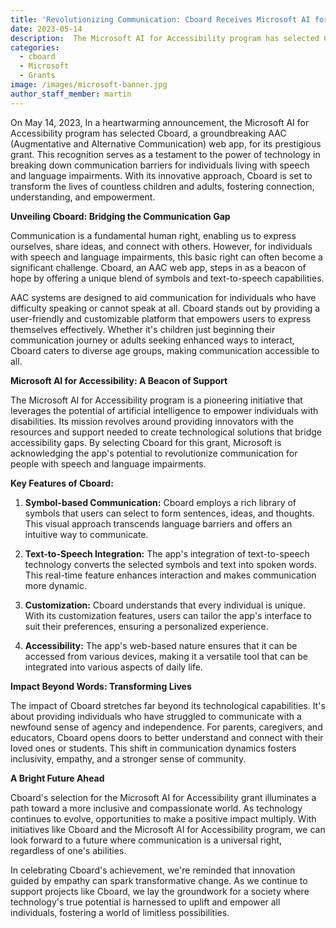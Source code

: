 ```yaml
---
title: 'Revolutionizing Communication: Cboard Receives Microsoft AI for Accessibility Grant' 
date: 2023-05-14
description:  The Microsoft AI for Accessibility program has selected Cboard.
categories:
  - cboard
  - Microsoft
  - Grants
image: /images/microsoft-banner.jpg
author_staff_member: martin
---
```

On May 14, 2023, In a heartwarming announcement, the Microsoft AI for Accessibility program has selected Cboard, a groundbreaking AAC (Augmentative and Alternative Communication) web app, for its prestigious grant. This recognition serves as a testament to the power of technology in breaking down communication barriers for individuals living with speech and language impairments. With its innovative approach, Cboard is set to transform the lives of countless children and adults, fostering connection, understanding, and empowerment.

**Unveiling Cboard: Bridging the Communication Gap**

Communication is a fundamental human right, enabling us to express ourselves, share ideas, and connect with others. However, for individuals with speech and language impairments, this basic right can often become a significant challenge. Cboard, an AAC web app, steps in as a beacon of hope by offering a unique blend of symbols and text-to-speech capabilities.

AAC systems are designed to aid communication for individuals who have difficulty speaking or cannot speak at all. Cboard stands out by providing a user-friendly and customizable platform that empowers users to express themselves effectively. Whether it's children just beginning their communication journey or adults seeking enhanced ways to interact, Cboard caters to diverse age groups, making communication accessible to all.

**Microsoft AI for Accessibility: A Beacon of Support**

The Microsoft AI for Accessibility program is a pioneering initiative that leverages the potential of artificial intelligence to empower individuals with disabilities. Its mission revolves around providing innovators with the resources and support needed to create technological solutions that bridge accessibility gaps. By selecting Cboard for this grant, Microsoft is acknowledging the app's potential to revolutionize communication for people with speech and language impairments.

**Key Features of Cboard:**

1. **Symbol-based Communication:** Cboard employs a rich library of symbols that users can select to form sentences, ideas, and thoughts. This visual approach transcends language barriers and offers an intuitive way to communicate.

2. **Text-to-Speech Integration:** The app's integration of text-to-speech technology converts the selected symbols and text into spoken words. This real-time feature enhances interaction and makes communication more dynamic.

3. **Customization:** Cboard understands that every individual is unique. With its customization features, users can tailor the app's interface to suit their preferences, ensuring a personalized experience.

4. **Accessibility:** The app's web-based nature ensures that it can be accessed from various devices, making it a versatile tool that can be integrated into various aspects of daily life.

**Impact Beyond Words: Transforming Lives**

The impact of Cboard stretches far beyond its technological capabilities. It's about providing individuals who have struggled to communicate with a newfound sense of agency and independence. For parents, caregivers, and educators, Cboard opens doors to better understand and connect with their loved ones or students. This shift in communication dynamics fosters inclusivity, empathy, and a stronger sense of community.

**A Bright Future Ahead**

Cboard's selection for the Microsoft AI for Accessibility grant illuminates a path toward a more inclusive and compassionate world. As technology continues to evolve, opportunities to make a positive impact multiply. With initiatives like Cboard and the Microsoft AI for Accessibility program, we can look forward to a future where communication is a universal right, regardless of one's abilities.

In celebrating Cboard's achievement, we're reminded that innovation guided by empathy can spark transformative change. As we continue to support projects like Cboard, we lay the groundwork for a society where technology's true potential is harnessed to uplift and empower all individuals, fostering a world of limitless possibilities.